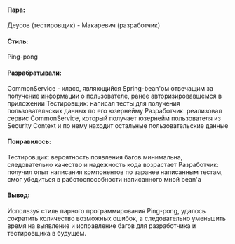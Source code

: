 #### Пара:
Деусов (тестировщик) - Макаревич (разработчик)
#### Стиль: 
Ping-pong
#### Разрабратывали:
CommonService - класс, являющийся Spring-bean'ом отвечащим за получение информации о пользователе, ранее авторизировавшемся в приложении
Тестировщик: написал тесты для получения пользовательских данных по его юзернейму
Разработчик: реализовал сервис CommonService, который получает юзернейм пользователя из Security Context и по нему находит остальные пользовательские данные
#### Понравилось: 
Тестировщик: вероятность появления багов минимальна, следовательно качество и надежность кода возрастает
Разработчик: получил опыт написания компонентов по заранее написанным тестам, смог убедиться в работоспособности написанного мной bean'а
#### Вывод: 
Используя стиль парного программирования Ping-pong, удалось сократить количество возможных ошибок, а следовательно уменьшить время на выявление и исправление багов для разработчика и тестировщика в будущем.
